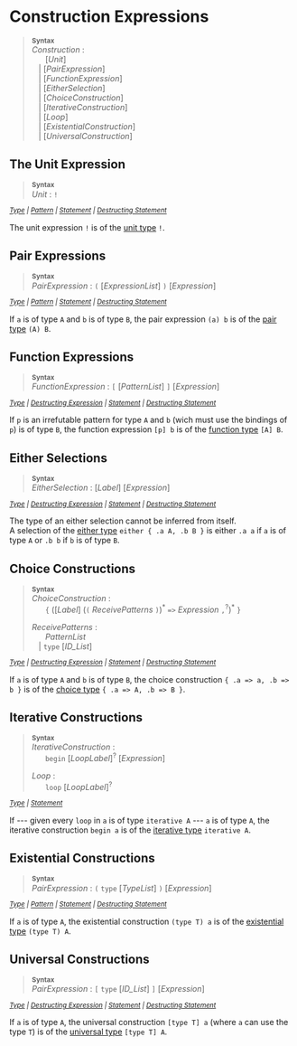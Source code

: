 # Construction Expressions

> **<sup>Syntax</sup>**\
> _Construction_ :\
> &nbsp;&nbsp; &nbsp;&nbsp; [_Unit_] \
> &nbsp;&nbsp; | [_PairExpression_] \
> &nbsp;&nbsp; | [_FunctionExpression_] \
> &nbsp;&nbsp; | [_EitherSelection_] \
> &nbsp;&nbsp; | [_ChoiceConstruction_] \
> &nbsp;&nbsp; | [_IterativeConstruction_] \
> &nbsp;&nbsp; | [_Loop_] \
> &nbsp;&nbsp; | [_ExistentialConstruction_] \
> &nbsp;&nbsp; | [_UniversalConstruction_]


## The Unit Expression

> **<sup>Syntax</sup>**\
> _Unit_ : `!`

*<sup>
[Type](../types.md#the-unit-type)
| [Pattern](../patterns.md#todo)
| [Statement](../statements/commands.md#todo)
| [Destructing Statement](../statements/commands.md#todo)
</sup>*

The unit expression `!` is of the [unit type](../types.md#the-unit-type) `!`.


## Pair Expressions

> **<sup>Syntax</sup>**\
> _PairExpression_ : `(` [_ExpressionList_] `)` [_Expression_]

*<sup>
[Type](../types.md#pair-types)
| [Pattern](../patterns.md#todo)
| [Statement](../statements/commands.md#todo)
| [Destructing Statement](../statements/commands.md#todo)
</sup>*

If `a` is of type `A` and `b` is of type `B`, the pair expression `(a) b` is of the [pair type](../types.md#pair-types) `(A) B`.


## Function Expressions

> **<sup>Syntax</sup>**\
> _FunctionExpression_ : `[` [_PatternList_] `]` [_Expression_]

*<sup>
[Type](../types.md#function-types)
| [Destructing Expression](application.md#function-calls)
| [Statement](../statements/commands.md#todo)
| [Destructing Statement](../statements/commands.md#todo)
</sup>*

If `p` is an irrefutable pattern for type `A` and `b` (wich must use the bindings of `p`) is of type `B`, the function expression `[p] b` is of the [function type](../types.md#function-types) `[A] B`.

## Either Selections

> **<sup>Syntax</sup>**\
> _EitherSelection_ : [_Label_] [_Expression_]

*<sup>
[Type](../types.md#either-types)
| [Destructing Expression](application.md#either-destructions)
| [Statement](../statements/commands.md#todo)
| [Destructing Statement](../statements/commands.md#todo)
</sup>*

The type of an either selection cannot be inferred from itself. \
A selection of the [either type](../types.md#either-types) `either { .a A, .b B }` is either `.a a` if `a` is of type `A` or `.b b` if `b` is of type `B`.


## Choice Constructions

> **<sup>Syntax</sup>**\
> _ChoiceConstruction_ :\
> &nbsp;&nbsp; &nbsp;&nbsp; `{` ([_Label_] (`(` _ReceivePatterns_ `)`)<sup>\*</sup> `=>` _Expression_ `,`<sup>?</sup>)<sup>\*</sup> `}`
>
> _ReceivePatterns_ :\
> &nbsp;&nbsp; &nbsp;&nbsp; _PatternList_ \
> &nbsp;&nbsp; | `type` [_ID_List_]

*<sup>
[Type](../types.md#choice-types)
| [Destructing Expression](application.md#choice-selections)
| [Statement](../statements/commands.md#todo)
| [Destructing Statement](../statements/commands.md#todo)
</sup>*

If `a` is of type `A` and `b` is of type `B`, the choice construction `{ .a => a, .b => b }` is of the [choice type](../types.md#choice-types) `{ .a => A, .b => B }`.


## Iterative Constructions

> **<sup>Syntax</sup>**\
> _IterativeConstruction_ :\
> &nbsp;&nbsp; &nbsp;&nbsp; `begin` [_LoopLabel_]<sup>?</sup> [_Expression_]
>
> _Loop_ :\
> &nbsp;&nbsp; &nbsp;&nbsp; `loop` [_LoopLabel_]<sup>?</sup>

*<sup>
[Type](../types.md#iterative-types)
| [Statement](../statements/commands.md#todo)
</sup>*

If --- given every `loop` in `a` is of type `iterative A` --- `a` is of type `A`, the iterative construction `begin a` is of the [iterative type](../types.md#iterative-types) `iterative A`.


## Existential Constructions

> **<sup>Syntax</sup>**\
> _PairExpression_ : `(` `type` [_TypeList_] `)` [_Expression_]

*<sup>
[Type](../types.md#existential-types)
| [Pattern](../patterns.md#todo)
| [Statement](../statements/commands.md#todo)
| [Destructing Statement](../statements/commands.md#todo)
</sup>*

If `a` is of type `A`, the existential construction `(type T) a` is of the [existential type](../types.md#existential-types) `(type T) A`.

## Universal Constructions

> **<sup>Syntax</sup>**\
> _PairExpression_ : `[` `type` [_ID_List_] `]` [_Expression_]

*<sup>
[Type](../types.md#universal-types)
| [Destructing Expression](application.md#universal-specializations)
| [Statement](../statements/commands.md#todo)
| [Destructing Statement](../statements/commands.md#todo)
</sup>*

If `a` is of type `A`, the universal construction `[type T] a` (where `a` can use the type `T`) is of the [universal type](../types.md#universal-types) `[type T] A`.
